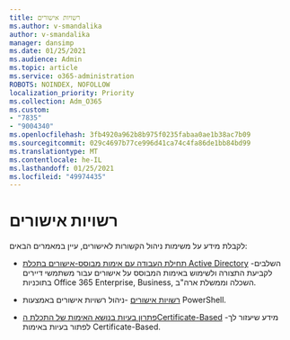 ```yaml
---
title: רשויות אישורים
ms.author: v-smandalika
author: v-smandalika
manager: dansimp
ms.date: 01/25/2021
ms.audience: Admin
ms.topic: article
ms.service: o365-administration
ROBOTS: NOINDEX, NOFOLLOW
localization_priority: Priority
ms.collection: Adm_O365
ms.custom:
- "7835"
- "9004340"
ms.openlocfilehash: 3fb4920a962b8b975f0235fabaa0ae1b38ac7b09
ms.sourcegitcommit: 029c4697b77ce996d41ca74c4fa86de1bb84bd99
ms.translationtype: MT
ms.contentlocale: he-IL
ms.lasthandoff: 01/25/2021
ms.locfileid: "49974435"
---
```

# <a name="certificate-authorities"></a>רשויות אישורים

לקבלת מידע על משימות ניהול הקשורות לאישורים, עיין במאמרים הבאים:

- [תחילת העבודה עם אימות מבוסס-אישורים בתכלת Active Directory](https://docs.microsoft.com/azure/active-directory/authentication/active-directory-certificate-based-authentication-get-started#:~:text=Certificate-based)  -השלבים לקביעת התצורה ולשימוש באימות המבוסס על אישורים עבור משתמשי דיירים בתוכניות Office 365 Enterprise, Business, השכלה וממשלת ארה"ב.

- [רשויות אישורים](https://docs.microsoft.com/powershell/module/azuread)  -ניהול רשויות אישורים באמצעות PowerShell.

- [פתרון בעיות בנושא האימות של התכלת הCertificate-Based](https://docs.microsoft.com/troubleshoot/azure/active-directory/certificate-based-authenticate-issue)  -מידע שיעזור לך לפתור בעיות באימות Certificate-Based.



